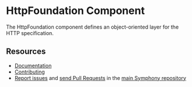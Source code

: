 HttpFoundation Component
========================

The HttpFoundation component defines an object-oriented layer for the HTTP
specification.

Resources
---------

  * [Documentation](https://symphony.com/doc/current/components/http_foundation/index.html)
  * [Contributing](https://symphony.com/doc/current/contributing/index.html)
  * [Report issues](https://github.com/symphony/symphony/issues) and
    [send Pull Requests](https://github.com/symphony/symphony/pulls)
    in the [main Symphony repository](https://github.com/symphony/symphony)
